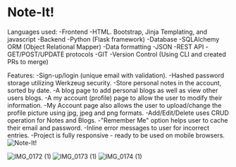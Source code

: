 # Note-It!

Languages used:
-Frontend -HTML. Bootstrap, Jinja Templating, and javascript
-Backend -Python (Flask framework)
-Database -SQLAlchemy ORM (Object Relational Mapper)
-Data formatting -JSON
-REST API -GET/POST/UPDATE protocols
-GIT -Version Control (Using CLI and created PRs to merge)

Features:
-Sign-up/login (unique email with validation).
-Hashed password storage utilizing Werkzeug security.
-Store personal notes in the account, sorted by date.
-A blog page to add personal blogs as well as view other users blogs.
-A my account (profile) page to allow the user to modify their information.
-My Account page also allows the user to upload/change the profile picture using jpg, jpeg and png formats.
-Add/Edit/Delete uses CRUD operation for Notes and Blogs.
-"Remember Me" option helps user to cache their email and password.
-Inline error messages to user for incorrect entries.
-Project is fully responsive - ready to be used on mobile browsers.
![Note-It!](https://github.com/Saksham-3/Note-It/assets/149017293/e4574a95-5f31-4548-b98a-1e8f16dc866a)


![IMG_0172 (1)](https://github.com/Saksham-3/Note-It/assets/149017293/55ea37b8-8b49-46ad-9c8c-46a4f2b0e01c)     ![IMG_0173 (1)](https://github.com/Saksham-3/Note-It/assets/149017293/8ee57595-c67f-4873-977d-5a2d64fca1f9)      ![IMG_0174 (1)](https://github.com/Saksham-3/Note-It/assets/149017293/cae65617-cdad-4101-bc67-bda363547c01)






